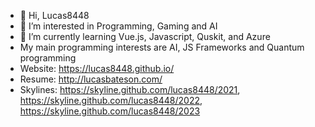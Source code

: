 - 👋 Hi, Lucas8448
- 👀 I’m interested in Programming, Gaming and AI
- 🌱 I’m currently learning Vue.js, Javascript, Quskit, and Azure
- My main programming interests are AI, JS Frameworks and Quantum programming
- Website: https://lucas8448.github.io/
- Resume: http://lucasbateson.com/
- Skylines: https://skyline.github.com/lucas8448/2021, https://skyline.github.com/lucas8448/2022, https://skyline.github.com/lucas8448/2023
